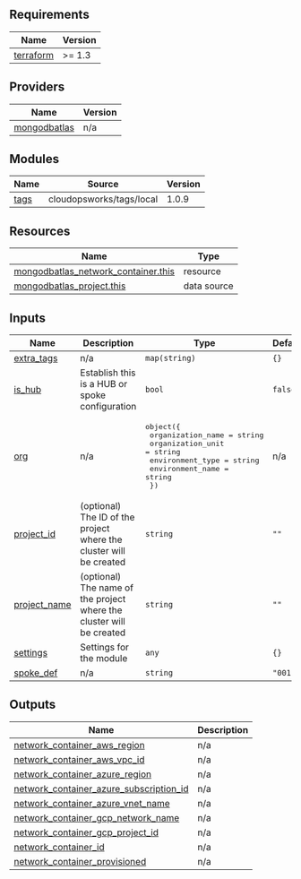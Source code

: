 ## Requirements

| Name | Version |
|------|---------|
| <a name="requirement_terraform"></a> [terraform](#requirement\_terraform) | >= 1.3 |

## Providers

| Name | Version |
|------|---------|
| <a name="provider_mongodbatlas"></a> [mongodbatlas](#provider\_mongodbatlas) | n/a |

## Modules

| Name | Source | Version |
|------|--------|---------|
| <a name="module_tags"></a> [tags](#module\_tags) | cloudopsworks/tags/local | 1.0.9 |

## Resources

| Name | Type |
|------|------|
| [mongodbatlas_network_container.this](https://registry.terraform.io/providers/mongodb/mongodbatlas/latest/docs/resources/network_container) | resource |
| [mongodbatlas_project.this](https://registry.terraform.io/providers/mongodb/mongodbatlas/latest/docs/data-sources/project) | data source |

## Inputs

| Name | Description | Type | Default | Required |
|------|-------------|------|---------|:--------:|
| <a name="input_extra_tags"></a> [extra\_tags](#input\_extra\_tags) | n/a | `map(string)` | `{}` | no |
| <a name="input_is_hub"></a> [is\_hub](#input\_is\_hub) | Establish this is a HUB or spoke configuration | `bool` | `false` | no |
| <a name="input_org"></a> [org](#input\_org) | n/a | <pre>object({<br/>    organization_name = string<br/>    organization_unit = string<br/>    environment_type  = string<br/>    environment_name  = string<br/>  })</pre> | n/a | yes |
| <a name="input_project_id"></a> [project\_id](#input\_project\_id) | (optional) The ID of the project where the cluster will be created | `string` | `""` | no |
| <a name="input_project_name"></a> [project\_name](#input\_project\_name) | (optional) The name of the project where the cluster will be created | `string` | `""` | no |
| <a name="input_settings"></a> [settings](#input\_settings) | Settings for the module | `any` | `{}` | no |
| <a name="input_spoke_def"></a> [spoke\_def](#input\_spoke\_def) | n/a | `string` | `"001"` | no |

## Outputs

| Name | Description |
|------|-------------|
| <a name="output_network_container_aws_region"></a> [network\_container\_aws\_region](#output\_network\_container\_aws\_region) | n/a |
| <a name="output_network_container_aws_vpc_id"></a> [network\_container\_aws\_vpc\_id](#output\_network\_container\_aws\_vpc\_id) | n/a |
| <a name="output_network_container_azure_region"></a> [network\_container\_azure\_region](#output\_network\_container\_azure\_region) | n/a |
| <a name="output_network_container_azure_subscription_id"></a> [network\_container\_azure\_subscription\_id](#output\_network\_container\_azure\_subscription\_id) | n/a |
| <a name="output_network_container_azure_vnet_name"></a> [network\_container\_azure\_vnet\_name](#output\_network\_container\_azure\_vnet\_name) | n/a |
| <a name="output_network_container_gcp_network_name"></a> [network\_container\_gcp\_network\_name](#output\_network\_container\_gcp\_network\_name) | n/a |
| <a name="output_network_container_gcp_project_id"></a> [network\_container\_gcp\_project\_id](#output\_network\_container\_gcp\_project\_id) | n/a |
| <a name="output_network_container_id"></a> [network\_container\_id](#output\_network\_container\_id) | n/a |
| <a name="output_network_container_provisioned"></a> [network\_container\_provisioned](#output\_network\_container\_provisioned) | n/a |
